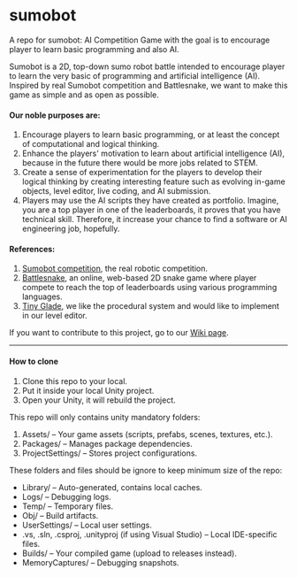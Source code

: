 # sumobot
A repo for sumobot: AI Competition Game with the goal is to encourage player to learn basic programming and also AI. 

Sumobot is a 2D, top-down sumo robot battle intended to encourage player to learn the very basic of programming and artificial intelligence (AI). Inspired by real Sumobot competition and Battlesnake, we want to make this game as simple and as open as possible. 

#### Our noble purposes are: 
1. Encourage players to learn basic programming, or at least the concept of computational and logical thinking. 
2. Enhance the players' motivation to learn about artificial intelligence (AI), because in the future there would be more jobs related to STEM. 
3. Create a sense of experimentation for the players to develop their logical thinking by creating interesting feature such as evolving in-game objects, level editor, live coding, and AI submission. 
4. Players may use the AI scripts they have created as portfolio. Imagine, you are a top player in one of the leaderboards, it proves that you have technical skill. Therefore, it increase your chance to find a software or AI engineering job, hopefully. 

#### References: 
1. [Sumobot competition](https://www.sumobot.ca/competition), the real robotic competition. 
2. [Battlesnake](https://play.battlesnake.com/leaderboards), an online, web-based 2D snake game where player compete to reach the top of leaderboards using various programming languages. 
3. [Tiny Glade](https://pouncelight.games/tiny-glade/), we like the procedural system and would like to implement in our level editor. 

If you want to contribute to this project, go to our [Wiki page](https://github.com/ardiawanbagusharisa/sumobot/wiki).  

---

#### How to clone
1. Clone this repo to your local.
2. Put it inside your local Unity project. 
3. Open your Unity, it will rebuild the project. 

This repo will only contains unity mandatory folders: 
1. Assets/ – Your game assets (scripts, prefabs, scenes, textures, etc.).
2. Packages/ – Manages package dependencies.
3. ProjectSettings/ – Stores project configurations.

These folders and files should be ignore to keep minimum size of the repo: 
* Library/ – Auto-generated, contains local caches.
* Logs/ – Debugging logs.
* Temp/ – Temporary files.
* Obj/ – Build artifacts.
* UserSettings/ – Local user settings.
* .vs, .sln, .csproj, .unityproj (if using Visual Studio) – Local IDE-specific files.
* Builds/ – Your compiled game (upload to releases instead).
* MemoryCaptures/ – Debugging snapshots. 
